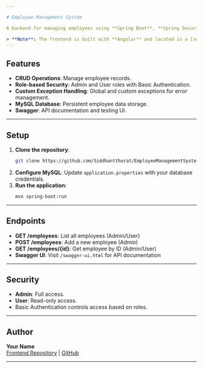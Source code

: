 ```yaml
---

# Employee Management System

A backend for managing employees using **Spring Boot**, **Spring Security (Basic Auth)**, **MySQL**, and **Swagger**. This project includes robust exception handling with custom and global exceptions. The utility classes are used for consistent API responses, and user roles are defined via constants for access control.

> **Note**: The frontend is built with **Angular** and located in a [separate repository](https://github.com/Siddhantthorat/EmployeeManagementSystemProject).
---
```


## Features

- **CRUD Operations**: Manage employee records.
- **Role-based Security**: Admin and User roles with Basic Authentication.
- **Custom Exception Handling**: Global and custom exceptions for error management.
- **MySQL Database**: Persistent employee data storage.
- **Swagger**: API documentation and testing UI.

---

## Setup

1. **Clone the repository**:
   ```bash
   git clone https://github.com/Siddhantthorat/EmployeeManagementSystemProject.git
   ```
2. **Configure MySQL**: Update `application.properties` with your database credentials.
3. **Run the application**:
   ```bash
   mvn spring-boot:run
   ```

---

## Endpoints

- **GET /employees**: List all employees (Admin/User)
- **POST /employees**: Add a new employee (Admin)
- **GET /employees/{id}**: Get employee by ID (Admin/User)
- **Swagger UI**: Visit `/swagger-ui.html` for API documentation

---

## Security

- **Admin**: Full access.
- **User**: Read-only access.
- Basic Authentication controls access based on roles.

---

## Author

**Your Name**  
[Frontend Repository](#) | [GitHub](https://github.com/Siddhantthorat/EmployeeManagementSystemProject)

---

